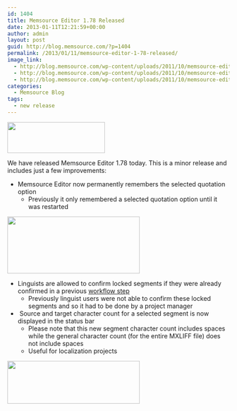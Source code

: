 ```yaml
---
id: 1404
title: Memsource Editor 1.78 Released
date: 2013-01-11T12:21:59+00:00
author: admin
layout: post
guid: http://blog.memsource.com/?p=1404
permalink: /2013/01/11/memsource-editor-1-78-released/
image_link:
  - http://blog.memsource.com/wp-content/uploads/2011/10/memsource-editor-icon.png
  - http://blog.memsource.com/wp-content/uploads/2011/10/memsource-editor-icon.png
  - http://blog.memsource.com/wp-content/uploads/2011/10/memsource-editor-icon.png
categories:
  - Memsource Blog
tags:
  - new release
---
```

[<img class=" alignleft" title="Memsource Editor - medium" src="/wp-content/uploads/2012/08/MemSource-Editor-medium.png" alt="" width="221" height="70" />](http://www.memsource.com/download)

We have released Memsource Editor 1.78 today. This is a minor release and includes just a few improvements:<!--more-->

  * Memsource Editor now permanently remembers the selected quotation option 
      * Previously it only remembered a selected quotation option until it was restarted

[<img class="alignnone size-medium wp-image-1405" title="quotation-remembered" src="/wp-content/uploads/2013/01/quotation-remembered-300x129.png" alt="" width="300" height="129" />](/wp-content/uploads/2013/01/quotation-remembered.png)

  * Linguists are allowed to confirm locked segments if they were already confirmed in a previous [workflow step](http://support.memsource.com/topic/can-you-explain-what-workflow-is-good-for-and-how-it-works) 
      * Previously linguist users were not able to confirm these locked segments and so it had to be done by a project manager
  *  Source and target character count for a selected segment is now displayed in the status bar 
      * Please note that this new segment character count includes spaces while the general character count (for the entire MXLIFF file) does not include spaces
      * Useful for localization projects

[<img class="alignnone size-medium wp-image-1406" title="source-target-char-count" src="/wp-content/uploads/2013/01/source-target-char-count-300x97.png" alt="" width="300" height="97" />](/wp-content/uploads/2013/01/source-target-char-count.png)
